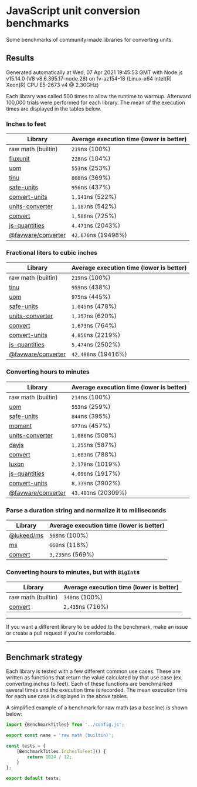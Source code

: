 # JavaScript unit conversion benchmarks

Some benchmarks of community-made libraries for converting units.

## Results

<!-- beginblock(results) -->

Generated automatically at Wed, 07 Apr 2021 19:45:53 GMT with Node.js v15.14.0 (V8 v8.6.395.17-node.28) on fv-az154-18 (Linux-x64 Intel(R) Xeon(R) CPU E5-2673 v4 @ 2.30GHz)

Each library was called 500 times to allow the runtime to warmup.
Afterward 100,000 trials were performed for each library.
The mean of the execution times are displayed in the tables below.

### Inches to feet

| Library                                                            | Average execution time (lower is better) |
| ------------------------------------------------------------------ | ---------------------------------------- |
| raw math (builtin)                                                 | `219`ns (100%)                           |
| [fluxunit](https://npmjs.com/package/fluxunit)                     | `228`ns (104%)                           |
| [uom](https://npmjs.com/package/uom)                               | `553`ns (253%)                           |
| [tinu](https://npmjs.com/package/tinu)                             | `808`ns (369%)                           |
| [safe-units](https://npmjs.com/package/safe-units)                 | `956`ns (437%)                           |
| [convert-units](https://npmjs.com/package/convert-units)           | `1,141`ns (522%)                         |
| [units-converter](https://npmjs.com/package/units-converter)       | `1,187`ns (542%)                         |
| [convert](https://npmjs.com/package/convert)                       | `1,586`ns (725%)                         |
| [js-quantities](https://npmjs.com/package/js-quantities)           | `4,471`ns (2043%)                        |
| [@favware/converter](https://npmjs.com/package/@favware/converter) | `42,676`ns (19498%)                      |

### Fractional liters to cubic inches

| Library                                                            | Average execution time (lower is better) |
| ------------------------------------------------------------------ | ---------------------------------------- |
| raw math (builtin)                                                 | `219`ns (100%)                           |
| [tinu](https://npmjs.com/package/tinu)                             | `959`ns (438%)                           |
| [uom](https://npmjs.com/package/uom)                               | `975`ns (445%)                           |
| [safe-units](https://npmjs.com/package/safe-units)                 | `1,045`ns (478%)                         |
| [units-converter](https://npmjs.com/package/units-converter)       | `1,357`ns (620%)                         |
| [convert](https://npmjs.com/package/convert)                       | `1,673`ns (764%)                         |
| [convert-units](https://npmjs.com/package/convert-units)           | `4,856`ns (2219%)                        |
| [js-quantities](https://npmjs.com/package/js-quantities)           | `5,474`ns (2502%)                        |
| [@favware/converter](https://npmjs.com/package/@favware/converter) | `42,486`ns (19416%)                      |

### Converting hours to minutes

| Library                                                            | Average execution time (lower is better) |
| ------------------------------------------------------------------ | ---------------------------------------- |
| raw math (builtin)                                                 | `214`ns (100%)                           |
| [uom](https://npmjs.com/package/uom)                               | `553`ns (259%)                           |
| [safe-units](https://npmjs.com/package/safe-units)                 | `844`ns (395%)                           |
| [moment](https://npmjs.com/package/moment)                         | `977`ns (457%)                           |
| [units-converter](https://npmjs.com/package/units-converter)       | `1,086`ns (508%)                         |
| [dayjs](https://npmjs.com/package/dayjs)                           | `1,255`ns (587%)                         |
| [convert](https://npmjs.com/package/convert)                       | `1,683`ns (788%)                         |
| [luxon](https://npmjs.com/package/luxon)                           | `2,178`ns (1019%)                        |
| [js-quantities](https://npmjs.com/package/js-quantities)           | `4,096`ns (1917%)                        |
| [convert-units](https://npmjs.com/package/convert-units)           | `8,339`ns (3902%)                        |
| [@favware/converter](https://npmjs.com/package/@favware/converter) | `43,401`ns (20309%)                      |

### Parse a duration string and normalize it to milliseconds

| Library                                            | Average execution time (lower is better) |
| -------------------------------------------------- | ---------------------------------------- |
| [@lukeed/ms](https://npmjs.com/package/@lukeed/ms) | `568`ns (100%)                           |
| [ms](https://npmjs.com/package/ms)                 | `660`ns (116%)                           |
| [convert](https://npmjs.com/package/convert)       | `3,235`ns (569%)                         |

### Converting hours to minutes, but with `BigInt`s

| Library                                      | Average execution time (lower is better) |
| -------------------------------------------- | ---------------------------------------- |
| raw math (builtin)                           | `340`ns (100%)                           |
| [convert](https://npmjs.com/package/convert) | `2,435`ns (716%)                         |

<!-- endblock(results) -->

---

If you want a different library to be added to the benchmark, make an issue or create a pull request if you're comfortable.

---

## Benchmark strategy

Each library is tested with a few different common use cases.
These are written as functions that return the value calculated by that use case (ex. converting inches to feet).
Each of these functions are benchmarked several times and the execution time is recorded.
The mean execution time for each use case is displayed in the above tables.

A simplified example of a benchmark for raw math (as a baseline) is shown below:

```js
import {BenchmarkTitles} from '../config.js';

export const name = 'raw math (builtin)';

const tests = {
	[BenchmarkTitles.InchesToFeet]() {
		return 1024 / 12;
	}
};

export default tests;
```

